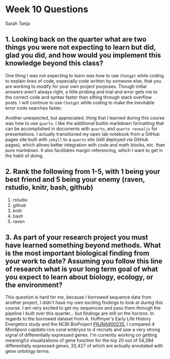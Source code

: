 # Week 10 Questions

Sarah Tanja

## 1. **Looking back on the quarter what are two things you were not expecting to learn but did, glad you did, and how would you implement this knowledge beyond this class?**

One thing I was not expecting to learn was how to use `Chatgpt` while coding to explain lines of code, especially code written by someone else, that you are working to modify for your own project purposes. Though initial answers aren't always right, a little probing and trial and error gets me to the correct code and syntax faster than sifting through stack overflow posts. I will continue to use `Chatgpt` while coding to make the inevitable error code searches faster.

Another unexpected, but appreciated, thing that I learned during this course was how to use `quarto`. I like the additional builtin markdown formatting that can be accomplished in documents with `quarto`, and `quarto revealjs` for presentations. I actually transitioned my open lab notebook from a GitHub pages site built with `jekyll` to a `quarto` site (still deployed via GitHub pages), which allows better integration with code and math blocks, etc. than pure markdown. It also facilitates margin referencing, which I want to get in the habit of doing.

## 2. **Rank the following from 1-5, with 1 being your best friend and 5 being your enemy (raven, rstudio, knitr, bash, github)**

1.  rstudio
2.  github
3.  knitr
4.  bash
5.  raven

## 3. **As part of your research project you must have learned something beyond methods. What is the most important biological finding from your work to date?** Assuming you follow this line of research what is your long term goal of what you expect to learn about biology, ecology, or the environment?

This question is hard for me, because I borrowed sequence data from another project, I didn't have my own exciting findings to look at during this course. I am very excited to get my sequences and pass them through the pipeline I built over this quarter... but findings are still on the horizon. In regards to the borrowed dataset from A. Huffmyer's Early Life History Energetics study and the NCBI BioProject [PRJNA900235](https://www.ncbi.nlm.nih.gov/bioproject/?term=PRJNA900235), I compared 4 *Montipora capitata* rice coral embryos to 4 recruits and saw a very strong signal of differentially expressed genes. I'm currently working on getting meaningful visualizations of gene function for the top 20 out of 54,384 differentially expressed genes, 20,427 of which are actually annotated with gene ontology terms.

